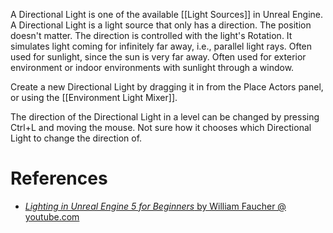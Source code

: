 A Directional Light is one of the available [[Light Sources]] in Unreal Engine.
A Directional Light is a light source that only has a direction.
The position doesn't matter.
The direction is controlled with the light's Rotation.
It simulates light coming for infinitely far away, i.e., parallel light rays.
Often used for sunlight, since the sun is very far away.
Often used for exterior environment or indoor environments with sunlight through a window.

Create a new Directional Light by dragging it in from the Place Actors panel, or using the [[Environment Light Mixer]].

The direction of the Directional Light in a level can be changed by pressing Ctrl+L and moving the mouse.
Not sure how it chooses which Directional Light to change the direction of.


# References

- [_Lighting in Unreal Engine 5 for Beginners_ by William Faucher @ youtube.com](https://youtu.be/fSbBsXbjxPo?t=235)

